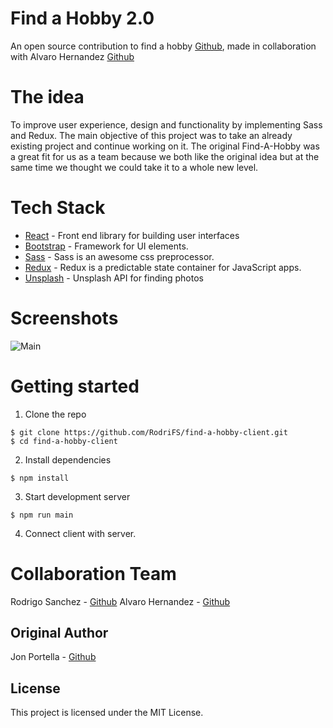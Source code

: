 # Find a Hobby 2.0

An open source contribution to find a hobby [Github](https://github.com/jportella93/find-a-hobby-client), made in collaboration with Alvaro Hernandez [Github](https://github.com/alvaroha1/find-a-hobby-client)

# The idea
To improve user experience, design and functionality by implementing Sass and Redux.
The main objective of this project was to take an already existing project and continue working on it. The original Find-A-Hobby was a great fit for us as a team because we both like the original idea but at the same time we thought we could take it to a whole new level.

# Tech Stack

* [React](https://github.com/facebook/react) - Front end library for building user interfaces
* [Bootstrap](https://github.com/twbs/bootstrap) - Framework for UI elements.
* [Sass](https://sass-lang.com/) - Sass is an awesome css preprocessor.
* [Redux](https://redux.js.org/) - Redux is a predictable state container for JavaScript apps.
* [Unsplash](https://unsplash.com/) - Unsplash API for finding photos

# Screenshots
![Main](https://i.imgur.com/B0q0GUB.png)

# Getting started

1. Clone the repo

```
$ git clone https://github.com/RodriFS/find-a-hobby-client.git
$ cd find-a-hobby-client
```

2. Install dependencies
```
$ npm install
```

3. Start development server
```
$ npm run main
```

4. Connect client with server.

# Collaboration Team
Rodrigo Sanchez - [Github](https://github.com/RodriFS)
Alvaro Hernandez - [Github](https://github.com/alvaroha1)


## Original Author

Jon Portella - [Github](https://github.com/jportella93)


## License

This project is licensed under the MIT License.
